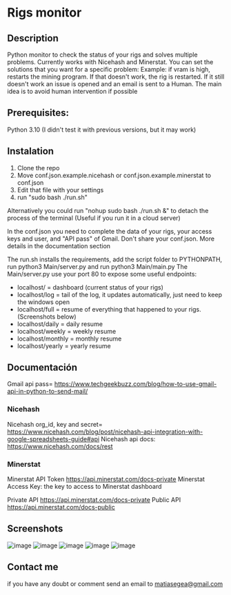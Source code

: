 # Rigs monitor
## Description
Python monitor to check the status of your rigs and solves multiple problems. Currently works with Nicehash and Minerstat.
You can set the solutions that you want for a specific problem:
Example: if vram is high, restarts the mining program. If that doesn't work, the rig is restarted. If it still doesn't work an issue is opened and an email is sent to a Human.
The main idea is to avoid human intervention if possible

## Prerequisites:
Python 3.10 (I didn't test it with previous versions, but it may work)

## Instalation
1) Clone the repo
2) Move conf.json.example.nicehash or conf.json.example.minerstat to conf.json
3) Edit that file with your settings 
4) run "sudo bash ./run.sh"

Alternatively you could run "nohup sudo bash ./run.sh &" to detach the process of the terminal (Useful if you run it in a cloud server)

In the conf.json you need to complete the data of your rigs, your access keys and user, and "API pass" of Gmail. Don't share your conf.json.
More details in the documentation section

The run.sh installs the requirements, add the script folder to PYTHONPATH, run python3 Main/server.py and run python3 Main/main.py
The Main/server.py use your port 80 to expose some useful endpoints:
- localhost/ = dashboard (current status of your rigs)
- localhost/log = tail of the log, it updates automatically, just need to keep the windows open
- localhost/full = resume of everything that happened to your rigs. (Screenshots below)
- localhost/daily = daily resume
- localhost/weekly = weekly resume
- localhost/monthly = monthly resume
- localhost/yearly = yearly resume


## Documentación

Gmail api pass= https://www.techgeekbuzz.com/blog/how-to-use-gmail-api-in-python-to-send-mail/

### Nicehash

Nicehash org_id, key and secret= https://www.nicehash.com/blog/post/nicehash-api-integration-with-google-spreadsheets-guide#api
Nicehash api docs: https://www.nicehash.com/docs/rest

### Minerstat

Minerstat API Token https://api.minerstat.com/docs-private
Minerstat Access Key: the key to access to Minerstat dashboard

Private API https://api.minerstat.com/docs-private
Public API https://api.minerstat.com/docs-public

## Screenshots
![image](https://user-images.githubusercontent.com/3521741/185759335-679d6b3e-6d18-40f1-8484-b31d28f9f3e0.png)
![image](https://user-images.githubusercontent.com/3521741/185759398-19376004-8bcb-4dbf-8316-13624abdea36.png)
![image](https://user-images.githubusercontent.com/3521741/185759411-b2cce75b-4b25-4490-b135-adeeabf16e9b.png)
![image](https://user-images.githubusercontent.com/3521741/185759418-dbec0fcd-2dc6-4200-a7ee-1554d3eba946.png)
![image](https://user-images.githubusercontent.com/3521741/185759437-dcdcd17a-fc65-40ab-814d-1c811328aa12.png)

## Contact me
if you have any doubt or comment send an email to matiasegea@gmail.com


